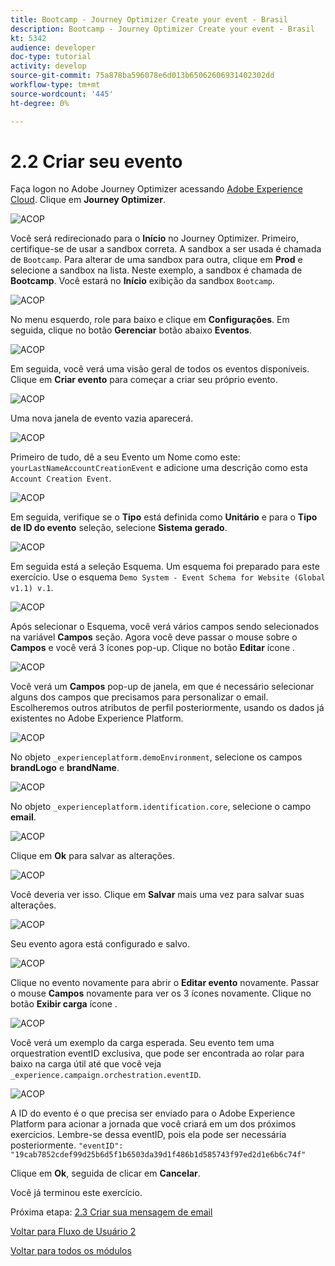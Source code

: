 ```yaml
---
title: Bootcamp - Journey Optimizer Create your event - Brasil
description: Bootcamp - Journey Optimizer Create your event - Brasil
kt: 5342
audience: developer
doc-type: tutorial
activity: develop
source-git-commit: 75a878ba596078e6d013b65062606931402302dd
workflow-type: tm+mt
source-wordcount: '445'
ht-degree: 0%

---
```


# 2.2 Criar seu evento

Faça logon no Adobe Journey Optimizer acessando [Adobe Experience Cloud](https://experience.adobe.com). Clique em **Journey Optimizer**.

![ACOP](./images/acophome.png)

Você será redirecionado para o **Início**  no Journey Optimizer. Primeiro, certifique-se de usar a sandbox correta. A sandbox a ser usada é chamada de `Bootcamp`. Para alterar de uma sandbox para outra, clique em **Prod** e selecione a sandbox na lista. Neste exemplo, a sandbox é chamada de **Bootcamp**. Você estará no **Início** exibição da sandbox `Bootcamp`.

![ACOP](./images/acoptriglp.png)

No menu esquerdo, role para baixo e clique em **Configurações**. Em seguida, clique no botão **Gerenciar** botão abaixo **Eventos**.

![ACOP](./images/acopmenu.png)

Em seguida, você verá uma visão geral de todos os eventos disponíveis. Clique em **Criar evento** para começar a criar seu próprio evento.

![ACOP](./images/emptyevent.png)

Uma nova janela de evento vazia aparecerá.

![ACOP](./images/emptyevent1.png)

Primeiro de tudo, dê a seu Evento um Nome como este: `yourLastNameAccountCreationEvent` e adicione uma descrição como esta `Account Creation Event`.

![ACOP](./images/eventdescription.png)

Em seguida, verifique se o **Tipo** está definida como **Unitário** e para o **Tipo de ID do evento** seleção, selecione **Sistema gerado**.

![ACOP](./images/eventidtype.png)

Em seguida está a seleção Esquema. Um esquema foi preparado para este exercício. Use o esquema `Demo System - Event Schema for Website (Global v1.1) v.1`.

![ACOP](./images/eventschema.png)

Após selecionar o Esquema, você verá vários campos sendo selecionados na variável **Campos** seção. Agora você deve passar o mouse sobre o **Campos** e você verá 3 ícones pop-up. Clique no botão **Editar** ícone .

![ACOP](./images/eventpayload.png)

Você verá um **Campos** pop-up de janela, em que é necessário selecionar alguns dos campos que precisamos para personalizar o email.  Escolheremos outros atributos de perfil posteriormente, usando os dados já existentes no Adobe Experience Platform.

![ACOP](./images/eventfields.png)

No objeto `_experienceplatform.demoEnvironment`, selecione os campos **brandLogo** e **brandName**.

![ACOP](./images/eventpayloadbr.png)

No objeto `_experienceplatform.identification.core`, selecione o campo **email**.

![ACOP](./images/eventpayloadbrid.png)

Clique em **Ok** para salvar as alterações.

![ACOP](./images/saveok.png)

Você deveria ver isso. Clique em **Salvar** mais uma vez para salvar suas alterações.

![ACOP](./images/eventsave.png)

Seu evento agora está configurado e salvo.

![ACOP](./images/eventdone.png)

Clique no evento novamente para abrir o **Editar evento** novamente. Passar o mouse **Campos** novamente para ver os 3 ícones novamente. Clique no botão **Exibir carga** ícone .

![ACOP](./images/viewevent.png)

Você verá um exemplo da carga esperada.
Seu evento tem uma orquestration eventID exclusiva, que pode ser encontrada ao rolar para baixo na carga útil até que você veja `_experience.campaign.orchestration.eventID`.

![ACOP](./images/payloadeventID.png)

A ID do evento é o que precisa ser enviado para o Adobe Experience Platform para acionar a jornada que você criará em um dos próximos exercícios. Lembre-se dessa eventID, pois ela pode ser necessária posteriormente.
`"eventID": "19cab7852cdef99d25b6d5f1b6503da39d1f486b1d585743f97ed2d1e6b6c74f"`

Clique em **Ok**, seguida de clicar em **Cancelar**.

Você já terminou este exercício.

Próxima etapa: [2.3 Criar sua mensagem de email](./ex3.md)

[Voltar para Fluxo de Usuário 2](./uc2.md)

[Voltar para todos os módulos](../../overview.md)
